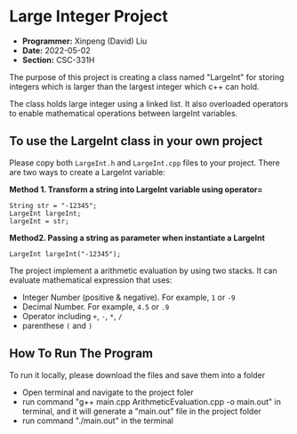 # Large Integer Project

- **Programmer:** Xinpeng (David) Liu
- **Date:** 2022-05-02
- **Section:** CSC-331H

The purpose of this project is creating a class named "LargeInt" for storing integers which is larger than the largest integer which c++ can hold.

The class holds large integer using a linked list. It also overloaded operators to enable mathematical operations between largeInt variables.

## To use the LargeInt class in your own project
Please copy both `LargeInt.h` and `LargeInt.cpp` files to your project.
There are two ways to create a LargeInt variable:

**Method 1. Transform a string into LargeInt variable using operator=**
```
String str = "-12345";
LargeInt largeInt;
largeInt = str;
```

**Method2. Passing a string as parameter when instantiate a LargeInt**
```
LargeInt largeInt("-12345");
```


The project implement a arithmetic evaluation by using two stacks. It can evaluate mathematical expression that uses:
- Integer Number (positive & negative). For example, `1` or `-9`
- Decimal Number. For example, `4.5` or `.9`
- Operator including `+`, `-`, `*`, `/`
- parenthese `(` and `)` 

## How To Run The Program
To run it locally, please download the files and save them into a folder
- Open terminal and navigate to the project foler
- run command "g++ main.cpp ArithmeticEvaluation.cpp -o main.out" in terminal, and it will generate a "main.out" file in the project folder
- run command "./main.out" in the terminal








